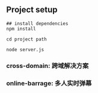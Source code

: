 ## Project setup

```
## install dependencies
npm install

cd project path

node server.js
```

### cross-domain: 跨域解决方案
### online-barrage: 多人实时弹幕
